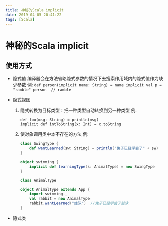 ```yaml
---
title: 神秘的Scala implicit
date: 2019-04-05 20:41:22
tags: [Scala]
---
```

# 神秘的Scala implicit

## 使用方式
- 隐式值
    编译器会在方法省略隐式参数的情况下去搜索作用域内的隐式值作为缺少参数
    例: 
        ```
        def person(implicit name: String) = name
        implicit val p = "ramble"
        person  // ramble
        ```
    
- 隐式视图
    1. 隐式转换为目标类型：把一种类型自动转换到另一种类型
    例: 
        ```
        def foo(msg: String) = println(msg)
        implicit def intToString(x: Int) = x.toString
        ```

    2. 使对象调用类中本不存在的方法
    例: 
        ```scala
        class SwingType {
            def wantLearned(sw: String) = println("兔子已经学会了" + sw)
        }

        object swimming {
            implicit def learningType(s: AnimalType) = new SwingType
        }

        class AnimalType

        object AnimalType extends App {
            import swimming._
            val rabbit = new AnimalType
            rabbit.wantLearned("蛙泳")  //兔子已经学会了蛙泳
        }
        ```
    
- 隐式类
    
